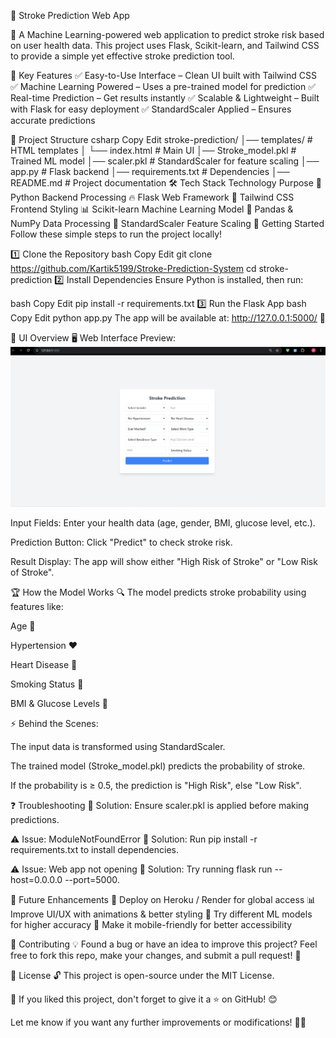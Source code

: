 
🧠 Stroke Prediction Web App

🌟 A Machine Learning-powered web application to predict stroke risk based on user health data.
This project uses Flask, Scikit-learn, and Tailwind CSS to provide a simple yet effective stroke prediction tool.

🎯 Key Features
✅ Easy-to-Use Interface – Clean UI built with Tailwind CSS
✅ Machine Learning Powered – Uses a pre-trained model for prediction
✅ Real-time Prediction – Get results instantly
✅ Scalable & Lightweight – Built with Flask for easy deployment
✅ StandardScaler Applied – Ensures accurate predictions

📂 Project Structure
csharp
Copy
Edit
stroke-prediction/
│── templates/               # HTML templates
│   └── index.html           # Main UI
│── Stroke_model.pkl         # Trained ML model
│── scaler.pkl               # StandardScaler for feature scaling
│── app.py                   # Flask backend
│── requirements.txt         # Dependencies
│── README.md                # Project documentation
🛠 Tech Stack
Technology	Purpose
🐍 Python	Backend Processing
🔥 Flask	Web Framework
🎨 Tailwind CSS	Frontend Styling
📊 Scikit-learn	Machine Learning Model
📌 Pandas & NumPy	Data Processing
🧠 StandardScaler	Feature Scaling
🚀 Getting Started
Follow these simple steps to run the project locally!

1️⃣ Clone the Repository
bash
Copy
Edit
git clone https://github.com/Kartik5199/Stroke-Prediction-System
cd stroke-prediction
2️⃣ Install Dependencies
Ensure Python is installed, then run:

bash
Copy
Edit
pip install -r requirements.txt
3️⃣ Run the Flask App
bash
Copy
Edit
python app.py
The app will be available at: http://127.0.0.1:5000/ 🎉

🎨 UI Overview
🖥️ Web Interface Preview:
<img src="demo.png" alt="Stroke Prediction UI" width="800">

Input Fields: Enter your health data (age, gender, BMI, glucose level, etc.).

Prediction Button: Click "Predict" to check stroke risk.

Result Display: The app will show either "High Risk of Stroke" or "Low Risk of Stroke".

🏆 How the Model Works
🔍 The model predicts stroke probability using features like:

Age 📅

Hypertension ❤️

Heart Disease 🏥

Smoking Status 🚬

BMI & Glucose Levels 🍏

⚡ Behind the Scenes:

The input data is transformed using StandardScaler.

The trained model (Stroke_model.pkl) predicts the probability of stroke.

If the probability is ≥ 0.5, the prediction is "High Risk", else "Low Risk".

❓ Troubleshooting
🔹 Solution: Ensure scaler.pkl is applied before making predictions.

⚠️ Issue: ModuleNotFoundError
🔹 Solution: Run pip install -r requirements.txt to install dependencies.

⚠️ Issue: Web app not opening
🔹 Solution: Try running flask run --host=0.0.0.0 --port=5000.

🚀 Future Enhancements
🚀 Deploy on Heroku / Render for global access
📊 Improve UI/UX with animations & better styling
🤖 Try different ML models for higher accuracy
📱 Make it mobile-friendly for better accessibility

🤝 Contributing
💡 Found a bug or have an idea to improve this project?
Feel free to fork this repo, make your changes, and submit a pull request! 🚀

📜 License
🔓 This project is open-source under the MIT License.

🌟 If you liked this project, don't forget to give it a ⭐ on GitHub! 😊

Let me know if you want any further improvements or modifications! 🚀🔥